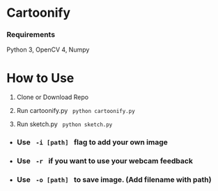 # Cartoonify

### Requirements

Python 3, OpenCV 4, Numpy

# How to Use

1. Clone or Download Repo
2. Run cartoonify.py <code> python cartoonify.py </code>

3. Run sketch.py <code> python sketch.py </code>

- <h3> Use <code> -i [path] </code> flag to add your own image
- <h3> Use <code> -r </code> if you want to use your webcam feedback
- <h3> Use <code> -o [path] </code> to save image. (Add filename with path)
